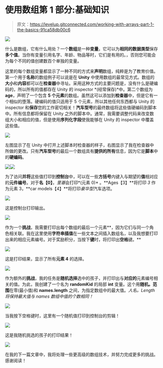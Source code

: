 # 使用数组第 1 部分:基础知识

> 原文：<https://levelup.gitconnected.com/working-with-arrays-part-1-the-basics-91ca58db00c6>

![](img/bce24c2f1dbec925766c3846fa73273b.png)

什么是数组，它有什么用处？一个**数组**是一种**变量**，它可以为**相同的数据类型**保存**多个值**。当你有变量引用名字、年龄、物品等时，它们是有用的。，否则您可能会为每个不同的值创建数百个单独的变量。

这里的每个数组变量都显示了一种不同的方式来**声明**数组，纯粹是为了教育价值。第一个用于**名称**的数组例子可以说是在 **Unity** 中使用数组的最常见方式。数组的**大小**和**内容**都可以在**检查器**中寻址。采用这种方式的主要问题是，没有什么是硬编码的，所以所有的值都存在 Unity 的 inspector *(经常保存)*中。第二个数组为**age**，声明了一个包含 **5 个元素**的数组。虽然这可以添加到**检查器**中，但是它有一个相似的堕落。硬编码的值只适用于 5 个元素，所以其他任何东西都与 Unity 的 inspector 和**保存**您的工作密切相关！**汽车型号**的最终数组将这些值硬编码到脚本中。所有信息都将保留在 Unity 之外的脚本中。通常，我需要调整代码来改变数组大小和相应的值，但是使用**序列化字段**使我能够在 Unity 的 inspector 中覆盖这些值。

![](img/e6305cec16fcdfb2204d8328308264d9.png)

左图显示了在 Unity 中打开上述脚本时检查器的样子，右图显示了我在检查器中所做的更改。只有**汽车型号**的最后一个数组具有**提供的所有**信息，因为它是**脚本**中的**硬编码**。

![](img/9834d143e5146c428baa015b0b70c87a.png)![](img/044b700fd2c87965472c3b40f2b3f20e.png)

为了访问**并将**这些值打印到**控制台**中，可以在一些**方括号**内键入与期望的**值**相对应的**元件编号**。对于**名【0】**，*里基*会打印*(元素 0)* 。**Ages【3】**将打印 *3* 作为元素 3，**car models【4】**将打印*豪华型*汽车选项。

![](img/65b5457ab20ef68e7dcd6759ee45a277.png)

这是控制台打印输出。

![](img/d298984ec3af984e5ae44330f7c2b8ea.png)

作为一个**挑战**，我需要打印出每个数组的最后一个元素**，因为它们与同一个角色相关联。我在这里使用**字符串插值**在一些文本之间插入数组名，以及我想要打印出来的相应元素编号。对于奖励积分，当按下**键**时，将打印出**空格**键。**

![](img/2fa67dffd844ea4076a7575300345176.png)

这是打印结果，显示了所有**元素 4** 的选择。

![](img/fcd751e52f98cebe132c9dcdb62aa8c3.png)

作为额外的**挑战**，我的任务是**随机选择**选中的孩子，并打印出与**对应的**元素编号相关的值。为此，我创建了一个名为 **randomKid** 的局部 **int** 变量。这个用**随机。范围**在零(最小值)和 **names.length** 之间，为指定数组中的最大值。*人名。Length 将保持最大值与 names 数组中值的个数相同！*

![](img/165ecba7ecd3aba3bdf5990ff8464b6e.png)

当我按下空格键时，这里有一个随机值打印到控制台的剪辑！

![](img/f9bcb8d5e8b0b74f3fb2452b57a3ece2.png)

这是我随机挑选的孩子的打印结果！

![](img/2bbabc719f356d160dc462ce8d2cfef7.png)

在我的下一篇文章中，我将处理一些更高级的数组技术，并努力完成更多的挑战。感谢阅读！
